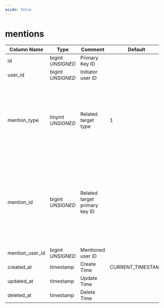 ```yaml
---
aside: false
---
```


# mentions

| Column Name | Type | Comment | Default | Null | Remark |
| --- | --- | --- | --- | --- | --- |
| id | bigint *UNSIGNED* | Primary Key ID | | NO | Auto Increment |
| user_id | bigint *UNSIGNED* | Initiator user ID |  | NO | Related field [users->id](../users/users.md) |
| mention_type | tinyint *UNSIGNED* | Related target type | 1 | NO | 1.User `users->bio`<br>2.Group `groups->description`<br>3.Hashtag `hashtags->description`<br>4.Post `posts->content`<br>5.Comment `comments->content` |
| mention_id | bigint *UNSIGNED* | Related target primary key ID |  | NO | 1.Related field `users->id`<br>2.Related field `groups->id`<br>3.Related field `hashtags->id`<br>4.Related field `posts->id`<br>5.Related field `comments->id` |
| mention_user_id | bigint *UNSIGNED* | Mentioned user ID |  | NO | Related field [users->id](../users/users.md) |
| created_at | timestamp | Create Time | CURRENT_TIMESTAMP | NO |  |
| updated_at | timestamp | Update Time |  | YES |  |
| deleted_at | timestamp | Delete Time |  | YES |  |